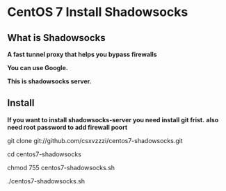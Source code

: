 # CentOS 7 Install Shadowsocks

## What is Shadowsocks

**A fast tunnel proxy that helps you bypass firewalls**

**You can use Google.**

**This is shadowsocks server.**

## Install

**If you want to install shadowsocks-server you need install git frist.**
**also need root password to add firewall poort**

git clone git://github.com/csxvzzzi/centos7-shadowsocks.git

cd centos7-shadowsocks

chmod 755 centos7-shadowsocks.sh

./centos7-shadowsocks.sh
